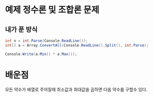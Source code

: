# 예제 정수론 및 조합론 문제

## 내가 푼 방식
``` cs
int n = int.Parse(Console.ReadLine());
int[] a = Array.ConvertAll(Console.ReadLine().Split(), int.Parse);

Console.Write(a.Min() * a.Max());

```

# 배운점
모든 약수가 배열로 주어질때 최소값과 최대값을 곱하면 다음 약수를 구할수 있다.  


